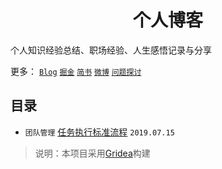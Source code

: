 # <div align="center">个人博客</div>

个人知识经验总结、职场经验、人生感悟记录与分享

更多：
[`Blog`](https://zhangling.co/)
[`掘金`](https://juejin.im/user/59e6e9acf265da43111f4c21/collections?type=created)
[`简书`](https://www.jianshu.com/u/539a1124c845)
[`微博`](https://www.weibo.com/5565541266/profile)
[`问题探讨`](https://github.com/lingzZ/Blog/issues/1)

## 目录
- `团队管理` [任务执行标准流程](任务执行标准流程.md) `2019.07.15`

> 说明：本项目采用[Gridea](https://gridea.dev/)构建